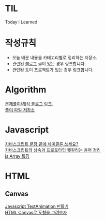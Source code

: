 # TIL
Today I Learned

# 작성규칙
- 오늘 배운 내용을 카테고리별로 정리하는 저장소.
- 관련된 [블로그](https://yaehee.oopy.io/) 글이 있는 경우 링크합니다.
- 관련된 토이 프로젝트가 있는 경우 링크합니다.

# Algorithm

[문제풀이/해석 블로그 링크](https://yaehee.oopy.io/44a75ff9-2bef-4f04-994c-fd60bce9ca11).  
[풀이 파일 저장소](https://github.com/YaeheeChoe/TIL/blob/main/Algorithm/Algo.md)

# Javascript
[자바스크립트 문장 끝에 세미콜론 쓰세요?](https://yaehee.oopy.io/d49b3620-1b0a-48a0-b509-3a1a5d6229a6)  
[자바스크립트의 상속과 프로토타입 헷갈리는 용어 정리](https://yaehee.oopy.io/67d67ace-2186-45d0-9cbe-20033064ceee)  
[js Array 특징](https://yaehee.oopy.io/1286e0c0-38d4-4bd9-8c9c-f169cafe6444)

# HTML
## Canvas
[Javascript TextAnimation 만들기](https://github.com/YaeheeChoe/CanvasTextAnimation)  
[HTML Canvas로 도형을 그려보자](https://yaehee.oopy.io/4448fe4a-7a14-4d97-bd21-35d6f39de280)
